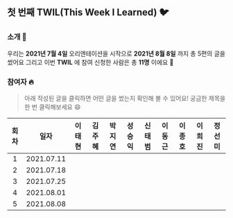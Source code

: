 ## 첫 번째 TWIL(This Week I Learned) :bird:

### 소개 :raised_hands:
우리는 **2021년 7월 4일** 오리엔테이션을 시작으로 **2021년 8월 8일** 까지 총 5편의 글을 썼어요 그리고 이번 **TWIL** 에 참여 신청한 사람은 총 **11명** 이에요 :tada:

### 참여자 :fire:
> 아래 작성된 글을 클릭하면 어떤 글을 썼는지 확인해 볼 수 있어요!
> 궁금한 제목을 한 번 클릭해보세요 :smile:

|회차|일자|이태현|김주혜|박지연|성승익|신태범|이동근|이종호|이희진|정선미|
|:-:|:-:|:--:|:--:|:--:|:---:|:--:|:---:|:---:|:--:|:--:|
|1|2021.07.11||||||||||
|2|2021.07.18||||||||||
|3|2021.07.25||||||||||
|4|2021.08.01||||||||||
|5|2021.08.08||||||||||
